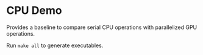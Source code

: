 # CPU Demo

Provides a baseline to compare serial CPU operations with parallelized GPU operations.

Run `make all` to generate executables.
